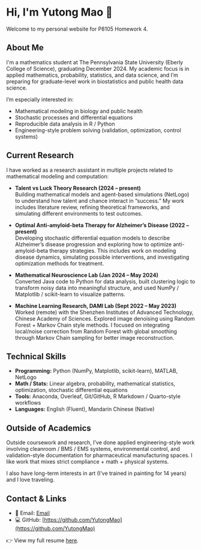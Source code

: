 # Hi, I'm Yutong Mao 👋

Welcome to my personal website for P8105 Homework 4.

## About Me
I'm a mathematics student at The Pennsylvania State University (Eberly College of Science), graduating December 2024. My academic focus is in applied mathematics, probability, statistics, and data science, and I’m preparing for graduate-level work in biostatistics and public health data science.

I’m especially interested in:
- Mathematical modeling in biology and public health
- Stochastic processes and differential equations
- Reproducible data analysis in R / Python
- Engineering-style problem solving (validation, optimization, control systems)

## Current Research
I have worked as a research assistant in multiple projects related to mathematical modeling and computation:

- **Talent vs Luck Theory Research (2024 – present)**  
  Building mathematical models and agent-based simulations (NetLogo) to understand how talent and chance interact in “success.” My work includes literature review, refining theoretical frameworks, and simulating different environments to test outcomes.

- **Optimal Anti-amyloid-beta Therapy for Alzheimer’s Disease (2022 – present)**  
  Developing stochastic differential equation models to describe Alzheimer’s disease progression and exploring how to optimize anti-amyloid-beta therapy strategies. This includes work on modeling disease dynamics, simulating possible interventions, and investigating optimization methods for treatment.

- **Mathematical Neuroscience Lab (Jan 2024 – May 2024)**  
  Converted Java code to Python for data analysis, built clustering logic to transform noisy data into meaningful structure, and used NumPy / Matplotlib / scikit-learn to visualize patterns. 

- **Machine Learning Research, DAMI Lab (Sept 2022 – May 2023)**  
  Worked (remote) with the Shenzhen Institutes of Advanced Technology, Chinese Academy of Sciences. Explored image denoising using Random Forest + Markov Chain style methods. I focused on integrating local/noise correction from Random Forest with global smoothing through Markov Chain sampling for better image reconstruction.
## Technical Skills
- **Programming:** Python (NumPy, Matplotlib, scikit-learn), MATLAB, NetLogo  
- **Math / Stats:** Linear algebra, probability, mathematical statistics, optimization, stochastic differential equations  
- **Tools:** Anaconda, Overleaf, Git/GitHub, R Markdown / Quarto-style workflows  
- **Languages:** English (Fluent), Mandarin Chinese (Native)

## Outside of Academics
Outside coursework and research, I’ve done applied engineering-style work involving cleanroom / BMS / EMS systems, environmental control, and validation-style documentation for pharmaceutical manufacturing spaces. I like work that mixes strict compliance + math + physical systems.

I also have long-term interests in art (I've trained in painting for 14 years) and I love traveling.

## Contact & Links
- 📧 Email: [Email](mailto:ym3139@cumc.columbia.edu) 
- 💻 GitHub: [https://github.com/YutongMao](https://github.com/YutongMao)

👉 View my full resume [here](https://YutongMao.github.io/resume).

